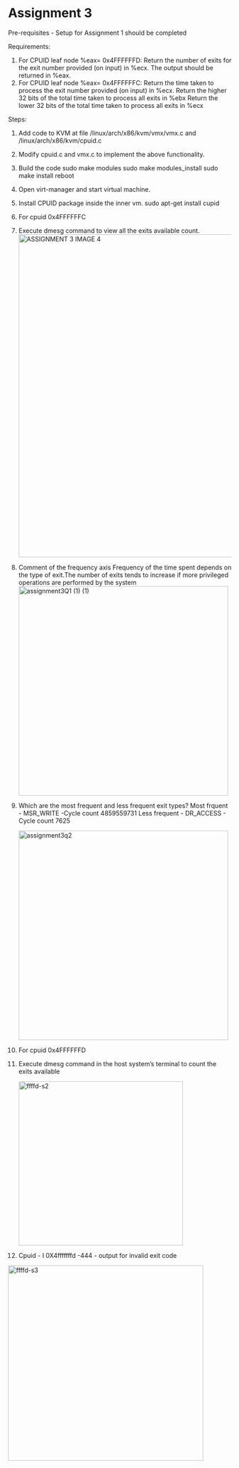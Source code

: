 Assignment 3
============

Pre-requisites - Setup for Assignment 1 should be completed <br >

Requirements:
1. For CPUID leaf node %eax= 0x4FFFFFFD:
   Return the number of exits for the exit number provided (on input) in %ecx. The output should be returned in %eax.
2. For CPUID leaf node %eax= 0x4FFFFFFC:
   Return the time taken to process the exit number provided (on input) in %ecx.
   Return the higher 32 bits of the total time taken to process all exits in %ebx
   Return the lower 32 bits of the total time taken to process all exits in %ecx

Steps:
1. Add code to KVM at file /linux/arch/x86/kvm/vmx/vmx.c and /linux/arch/x86/kvm/cpuid.c  
2. Modify cpuid.c and vmx.c to implement the above functionality.
3. Build the code 
   sudo make modules 
   sudo make modules_install 
   sudo make install 
   reboot
4. Open virt-manager and start virtual machine. 
5. Install CPUID package inside the inner vm.
   sudo apt-get install cupid
   
7. For cpuid 0x4FFFFFFC
8. Execute dmesg command to view all the exits available count.
   <img width="728" alt="ASSIGNMENT 3 IMAGE 4" src="https://user-images.githubusercontent.com/15766915/166089541-32df8459-5aa6-4f27-9232-acdbeda55989.png">

9. Comment of the frequency axis
   Frequency of the time spent depends on the type of exit.The number of exits tends to increase if more privileged operations are performed by the system
   <img width="472" alt="assignment3Q1 (1) (1)" src="https://user-images.githubusercontent.com/15766915/166089576-8f6f7eaf-28dd-482f-8760-6a28bba9cde0.png">

10. Which are the most frequent and less frequent exit types?
    Most frquent - MSR_WRITE -Cycle count 4859559731
    Less frequent - DR_ACCESS - Cycle count 7625
    
    <img width="472" alt="assignment3q2" src="https://user-images.githubusercontent.com/15766915/166089585-ebab3856-75c2-4ddd-a43d-deb25139244e.png">

11. For cpuid 0x4FFFFFFD
12. Execute dmesg command in the host system’s terminal to count the exits available

    <img width="370" alt="ffffd-s2" src="https://user-images.githubusercontent.com/15766915/166089658-052172d3-8649-4a8e-bd94-c9fdc045602b.png">
13. Cpuid - I 0X4fffffffd -444 - output for invalid exit code 
  
   <img width="440" alt="ffffd-s3" src="https://user-images.githubusercontent.com/15766915/166089665-f7830bec-f0f1-4357-b4c0-576df3940690.png">

